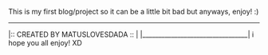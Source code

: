 This is my first blog/project so it can be a little bit bad but anyways, enjoy! :)
___________________________________
|:: CREATED BY MATUSLOVESDADA ::  |
|_________________________________|
i hope you all enjoy!
XD
